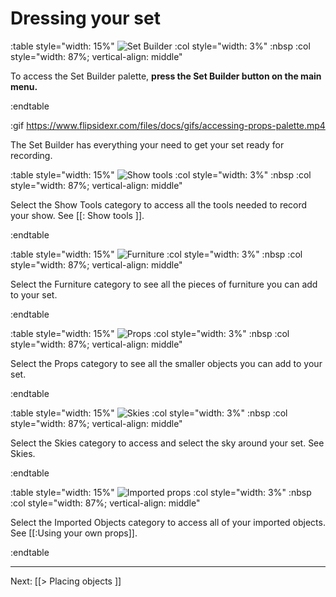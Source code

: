 # Dressing your set

:table style="width: 15%"
	![Set Builder](https://www.flipsidexr.com/files/docs/graphics/button_w-build.png)
:col style="width: 3%"
	:nbsp
:col style="width: 87%; vertical-align: middle"

To access the Set Builder palette, **press the Set Builder button on the main menu.**

:endtable

:gif https://www.flipsidexr.com/files/docs/gifs/accessing-props-palette.mp4

The Set Builder has everything your need to get your set ready for recording.

:table style="width: 15%"
	![Show tools](https://www.flipsidexr.com/files/docs/graphics/button_p-show-tools.png)
:col style="width: 3%"
	:nbsp
:col style="width: 87%; vertical-align: middle"

Select the Show Tools category to access all the tools needed to record your show. See [[: Show tools ]].

:endtable

:table style="width: 15%"
	![Furniture](https://www.flipsidexr.com/files/docs/graphics/button_p-furniture.png)
:col style="width: 3%"
	:nbsp
:col style="width: 87%; vertical-align: middle"

Select the Furniture category to see all the pieces of furniture you can add to your set.  

:endtable

:table style="width: 15%"
	![Props](https://www.flipsidexr.com/files/docs/graphics/button_p-props.png)
:col style="width: 3%"
	:nbsp
:col style="width: 87%; vertical-align: middle"

Select the Props category to see all the smaller objects you can add to your set.

:endtable

:table style="width: 15%"
	![Skies](https://www.flipsidexr.com/files/docs/graphics/button_p-skies.png)
:col style="width: 3%"
	:nbsp
:col style="width: 87%; vertical-align: middle"

Select the Skies category to access and select the sky around your set.  See Skies.

:endtable

:table style="width: 15%"
	![Imported props](https://www.flipsidexr.com/files/docs/graphics/button_p-imported-objects.png)
:col style="width: 3%"
	:nbsp
:col style="width: 87%; vertical-align: middle"

Select the Imported Objects category to access all of your imported objects. See [[:Using your own props]].

:endtable

--- 

Next: [[> Placing objects ]]
